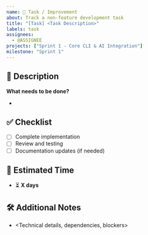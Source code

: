 ```yaml
---
name: 📌 Task / Improvement
about: Track a non-feature development task
title: "[Task] <Task Description>"
labels: task
assignees: 
  - @ASSIGNEE
projects: ["Sprint 1 - Core CLI & AI Integration"]
milestone: "Sprint 1"
---
```


## 📌 Description
**What needs to be done?**
- <Task details>

## ✅ Checklist
- [ ] Complete implementation
- [ ] Review and testing
- [ ] Documentation updates (if needed)

## 📅 Estimated Time
- ⏳ **X days**

## 🛠 Additional Notes
- <Technical details, dependencies, blockers>
